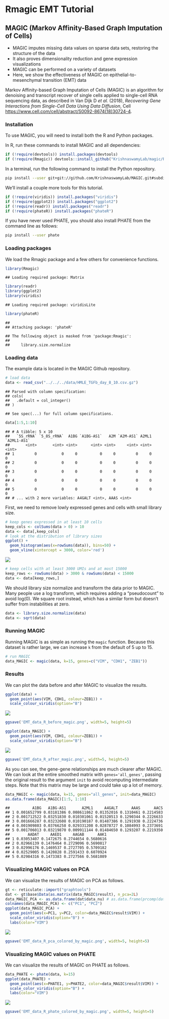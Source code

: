 Rmagic EMT Tutorial
================

<!-- README.md is generated from README.Rmd. Please edit that file -->

## MAGIC (Markov Affinity-Based Graph Imputation of Cells)

  - MAGIC imputes missing data values on sparse data sets, restoring the
    structure of the data
  - It also proves dimensionality reduction and gene expression
    visualizations
  - MAGIC can be performed on a variety of datasets
  - Here, we show the effectiveness of MAGIC on
    epithelial-to-mesenchymal transition (EMT) data

Markov Affinity-based Graph Imputation of Cells (MAGIC) is an algorithm
for denoising and transcript recover of single cells applied to
single-cell RNA sequencing data, as described in Van Dijk D *et al.*
(2018), *Recovering Gene Interactions from Single-Cell Data Using Data
Diffusion*, Cell
<https://www.cell.com/cell/abstract/S0092-8674(18)30724-4>.

### Installation

To use MAGIC, you will need to install both the R and Python packages.

In R, run these commands to install MAGIC and all dependencies:

``` r
if (!require(devtools)) install.packages(devtools)
if (!require(Rmagic)) devtools::install_github("KrishnaswamyLab/magic/Rmagic")
```

In a terminal, run the following command to install the Python
repository.

``` bash
pip install --user git+git://github.com/KrishnaswamyLab/MAGIC.git#subdirectory=python
```

We’ll install a couple more tools for this tutorial.

``` r
if (!require(viridis)) install.packages("viridis")
if (!require(ggplot2)) install.packages("ggplot2")
if (!require(readr)) install.packages("readr")
if (!require(phateR)) install.packages("phateR")
```

If you have never used PHATE, you should also install PHATE from the
command line as follows:

``` bash
pip install --user phate
```

### Loading packages

We load the Rmagic package and a few others for convenience functions.

``` r
library(Rmagic)
```

    ## Loading required package: Matrix

``` r
library(readr)
library(ggplot2)
library(viridis)
```

    ## Loading required package: viridisLite

``` r
library(phateR)
```

    ##
    ## Attaching package: 'phateR'

    ## The following object is masked from 'package:Rmagic':
    ##
    ##     library.size.normalize

### Loading data

The example data is located in the MAGIC Github repository.

``` r
# load data
data <- read_csv("../../../data/HMLE_TGFb_day_8_10.csv.gz")
```

    ## Parsed with column specification:
    ## cols(
    ##   .default = col_integer()
    ## )

    ## See spec(...) for full column specifications.

``` r
data[1:5,1:10]
```

    ## # A tibble: 5 x 10
    ##   `5S_rRNA` `5_8S_rRNA`  A1BG `A1BG-AS1`   A2M `A2M-AS1` A2ML1 `A2ML1-AS1`
    ##       <int>       <int> <int>      <int> <int>     <int> <int>       <int>
    ## 1         0           0     0          0     0         0     0           0
    ## 2         0           0     0          0     0         0     0           0
    ## 3         0           0     0          0     0         0     0           0
    ## 4         0           0     0          0     0         0     0           0
    ## 5         0           0     0          0     0         0     0           0
    ## # ... with 2 more variables: A4GALT <int>, AAAS <int>

First, we need to remove lowly expressed genes and cells with small
library size.

``` r
# keep genes expressed in at least 10 cells
keep_cols <- colSums(data > 0) > 10
data <- data[,keep_cols]
# look at the distribution of library sizes
ggplot() +
  geom_histogram(aes(x=rowSums(data)), bins=50) +
  geom_vline(xintercept = 3000, color='red')
```

![](emt_tutorial_files/figure-gfm/unnamed-chunk-1-1.png)<!-- -->

``` r
# keep cells with at least 3000 UMIs and at most 15000
keep_rows <- rowSums(data) > 3000 & rowSums(data) < 15000
data <- data[keep_rows,]
```

We should library size normalize and transform the data prior to MAGIC.
Many people use a log transform, which requires adding a “pseudocount”
to avoid log(0). We square root instead, which has a similar form but
doesn’t suffer from instabilities at zero.

``` r
data <- library.size.normalize(data)
data <- sqrt(data)
```

### Running MAGIC

Running MAGIC is as simple as running the `magic` function. Because this
dataset is rather large, we can increase `k` from the default of 5 up to
15.

``` r
# run MAGIC
data_MAGIC <- magic(data, k=15, genes=c("VIM", "CDH1", "ZEB1"))
```

### Results

We can plot the data before and after MAGIC to visualize the results.

``` r
ggplot(data) +
  geom_point(aes(VIM, CDH1, colour=ZEB1)) +
  scale_colour_viridis(option="B")
```

![](emt_tutorial_files/figure-gfm/plot_raw-1.png)<!-- -->

``` r
ggsave('EMT_data_R_before_magic.png', width=5, height=5)
```

``` r
ggplot(data_MAGIC) +
  geom_point(aes(VIM, CDH1, colour=ZEB1)) +
  scale_colour_viridis(option="B")
```

![](emt_tutorial_files/figure-gfm/plot_magic-1.png)<!-- -->

``` r
ggsave('EMT_data_R_after_magic.png', width=5, height=5)
```

As you can see, the gene-gene relationships are much clearer after
MAGIC. We can look at the entire smoothed matrix with
`genes='all_genes'`, passing the original result to the argument `init`
to avoid recomputing intermediate steps. Note that this matrix may be
large and could take up a lot of memory.

``` r
data_MAGIC <- magic(data, k=15, genes="all_genes", init=data_MAGIC)
as.data.frame(data_MAGIC)[1:5, 1:10]
```

    ##          A1BG   A1BG-AS1       A2ML1     A4GALT      AAAS      AACS
    ## 1 0.001652799 0.03181386 0.008611862 0.01352016 0.1310461 0.2214583
    ## 2 0.001712522 0.03251830 0.010301061 0.01520513 0.1290344 0.2226633
    ## 3 0.001666287 0.03232608 0.010190187 0.01487386 0.1291938 0.2224736
    ## 4 0.001909803 0.03766258 0.029331208 0.02878727 0.1084993 0.2373691
    ## 5 0.001706013 0.03219870 0.009911144 0.01484650 0.1293207 0.2219350
    ##        AADAT     AAED1     AAGAB      AAK1
    ## 1 0.03053407 0.1472675 0.2744654 0.5680616
    ## 2 0.02966139 0.1476464 0.2729096 0.5690817
    ## 3 0.02996176 0.1469537 0.2727705 0.5709182
    ## 4 0.02529005 0.1420828 0.2591433 0.6070924
    ## 5 0.02984316 0.1473383 0.2727566 0.5681089

### Visualizing MAGIC values on PCA

We can visualize the results of MAGIC on PCA as follows.

``` r
gt <- reticulate::import("graphtools")
dat <- gt$base$Data(as.matrix(data_MAGIC$result), n_pca=2L)
data_MAGIC_PCA <- as.data.frame(dat$data_nu) # as.data.frame(prcomp(data_MAGIC)$x)
colnames(data_MAGIC_PCA) <- c("PC1", "PC2")
ggplot(data_MAGIC_PCA) +
  geom_point(aes(x=PC1, y=PC2, color=data_MAGIC$result$VIM)) +
  scale_color_viridis(option="B") +
  labs(color="VIM")
```

![](emt_tutorial_files/figure-gfm/run_pca-1.png)<!-- -->

``` r
ggsave('EMT_data_R_pca_colored_by_magic.png', width=5, height=5)
```

### Visualizing MAGIC values on PHATE

We can visualize the results of MAGIC on PHATE as follows.

``` r
data_PHATE <- phate(data, k=15)
ggplot(data_PHATE) +
  geom_point(aes(x=PHATE1, y=PHATE2, color=data_MAGIC$result$VIM)) +
  scale_color_viridis(option="B") +
  labs(color="VIM")
```

![](emt_tutorial_files/figure-gfm/run_phate-1.png)<!-- -->

``` r
ggsave('EMT_data_R_phate_colored_by_magic.png', width=5, height=5)
```
